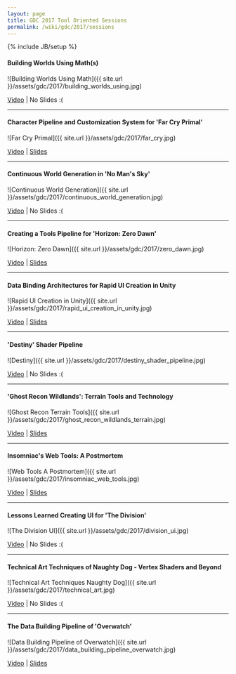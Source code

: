 ```yaml
---
layout: page
title: GDC 2017 Tool Oriented Sessions
permalink: /wiki/gdc/2017/sessions
---
```

{% include JB/setup %}

#### Building Worlds Using Math(s)
![Building Worlds Using Math]({{ site.url }}/assets/gdc/2017/building_worlds_using.jpg)

[Video](http://www.gdcvault.com/play/1024514/Building-Worlds-Using) |
No Slides :(

------

#### Character Pipeline and Customization System for 'Far Cry Primal'
![Far Cry Primal]({{ site.url }}/assets/gdc/2017/far_cry.jpg)

[Video](http://www.gdcvault.com/play/1024014/Character-Pipeline-and-Customization-System) |
[Slides](http://www.gdcvault.com/play/1024578/Character-Pipeline-and-Customization-System)

------

#### Continuous World Generation in 'No Man's Sky'
![Continuous World Generation]({{ site.url }}/assets/gdc/2017/continuous_world_generation.jpg)

[Video](http://www.gdcvault.com/play/1024265/Continuous-World-Generation-in-No) |
No Slides :(

------

#### Creating a Tools Pipeline for 'Horizon: Zero Dawn'
![Horizon: Zero Dawn]({{ site.url }}/assets/gdc/2017/zero_dawn.jpg)

[Video](http://www.gdcvault.com/play/1024124/Creating-a-Tools-Pipeline-for) |
[Slides](http://www.gdcvault.com/play/1024685/Creating-a-Tools-Pipeline-for)

------

#### Data Binding Architectures for Rapid UI Creation in Unity
![Rapid UI Creation in Unity]({{ site.url }}/assets/gdc/2017/rapid_ui_creation_in_unity.jpg)

[Video](http://www.gdcvault.com/play/1023978/Data-Binding-Architectures-for-Rapid) |
[Slides](http://www.gdcvault.com/play/1024453/Data-Binding-Architectures-for-Rapid)

------

#### 'Destiny' Shader Pipeline
![Destiny]({{ site.url }}/assets/gdc/2017/destiny_shader_pipeline.jpg)

[Video](http://www.gdcvault.com/play/1024231/-Destiny-Shader) |
No Slides :(

------

#### 'Ghost Recon Wildlands': Terrain Tools and Technology
![Ghost Recon Terrain Tools]({{ site.url }}/assets/gdc/2017/ghost_recon_wildlands_terrain.jpg)

[Video](http://www.gdcvault.com/play/1024029/-Ghost-Recon-Wildlands-Terrain) |
[Slides](http://www.gdcvault.com/play/1024708/-Ghost-Recon-Wildlands-Terrain)

------

#### Insomniac's Web Tools: A Postmortem
![Web Tools A Postmortem]({{ site.url }}/assets/gdc/2017/insomniac_web_tools.jpg)

[Video](http://www.gdcvault.com/play/1023961/Insomniac-s-Web-Tools-A) |
[Slides](http://www.gdcvault.com/play/1024465/Insomniac-s-Web-Tools-A)

------

#### Lessons Learned Creating UI for 'The Division'
![The Division UI]({{ site.url }}/assets/gdc/2017/division_ui.jpg)

[Video](http://www.gdcvault.com/play/1024026/Lessons-Learned-Creating-UI-for) |
No Slides :(

------

#### Technical Art Techniques of Naughty Dog - Vertex Shaders and Beyond
![Technical Art Techniques Naughty Dog]({{ site.url }}/assets/gdc/2017/technical_art.jpg)

[Video](http://www.gdcvault.com/play/1024103/Technical-Art-Techniques-of-Naughty) |
No Slides :(

------

#### The Data Building Pipeline of 'Overwatch'
![Data Building Pipeline of Overwatch]({{ site.url }}/assets/gdc/2017/data_building_pipeline_overwatch.jpg)

[Video](http://www.gdcvault.com/play/1024019/The-Data-Building-Pipeline-of) |
[Slides](http://www.gdcvault.com/play/1024444/The-Data-Building-Pipeline-of)
